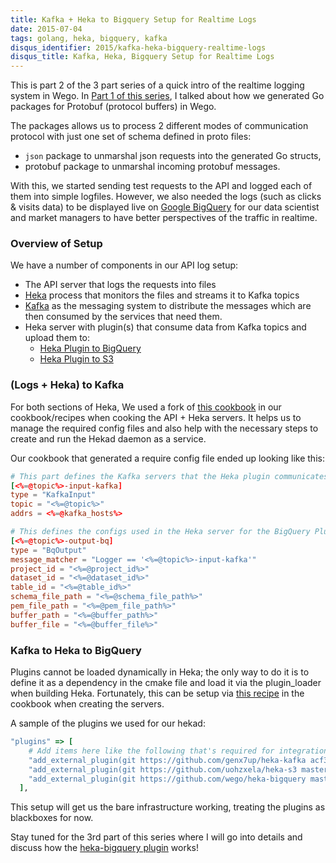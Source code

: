 ```yaml
---
title: Kafka + Heka to Bigquery Setup for Realtime Logs
date: 2015-07-04
tags: golang, heka, bigquery, kafka
disqus_identifier: 2015/kafka-heka-bigquery-realtime-logs
disqus_title: Kafka, Heka, Bigquery Setup for Realtime Logs
---
```


This is part 2 of the 3 part series of a quick intro of the realtime logging system in Wego. In [Part 1 of this series](/posts/2015/05/05/golang-protobuf "Golang with Protobuf"), I talked about how we generated Go packages for Protobuf (protocol buffers) in Wego. 

The packages allows us to process 2 different modes of communication protocol with just one set of schema defined in proto files:

- `json` package to unmarshal json requests into the generated Go structs, 
- protobuf package to unmarshal incoming protobuf messages. 

With this, we started sending test requests to the API and logged each of them into simple logfiles. However, we also needed the logs (such as clicks & visits data) to be displayed live on [Google BigQuery](https://cloud.google.com/bigquery/ "Google BigQuery") for our data scientist and market managers to have better perspectives of the traffic in realtime.

### Overview of Setup

We have a number of components in our API log setup:

- The API server that logs the requests into files
- [Heka](https://github.com/mozilla-services/heka/ "Heka") process that monitors the files and streams it to Kafka topics
- [Kafka](http://kafka.apache.org/documentation.html "Kafka") as the messaging system to distribute the messages which are then consumed by the services that need them.
- Heka server with plugin(s) that consume data from Kafka topics and upload them to:
  - [Heka Plugin to BigQuery](https://github.com/aranair/heka-bigquery "Heka-BigQuery plugin")
  - [Heka Plugin to S3](https://github.com/uohzxela/heka-s3 "Heka-S3 plugin")

### (Logs + Heka) to Kafka

For both sections of Heka, We used a fork of [this cookbook](https://github.com/augieschwer/chef-cookbook-heka "chef-cookbook-heka") in our cookbook/recipes when cooking the API + Heka servers. It helps us to manage the required config files and also help with the necessary steps to create and run the Hekad daemon as a service.

Our cookbook that generated a require config file ended up looking like this:

```toml
# This part defines the Kafka servers that the Heka plugin communicates with and also the topic that the heka plugin will consume information from. 
[<%=@topic%>-input-kafka]
type = "KafkaInput"
topic = "<%=@topic%>"
addrs = <%=@kafka_hosts%>

# This defines the configs used in the Heka server for the BigQuery Plugin.
[<%=@topic%>-output-bq]
type = "BqOutput"
message_matcher = "Logger == '<%=@topic%>-input-kafka'"
project_id = "<%=@project_id%>"
dataset_id = "<%=@dataset_id%>"
table_id = "<%=@table_id%>"
schema_file_path = "<%=@schema_file_path%>"
pem_file_path = "<%=@pem_file_path%>"
buffer_path = "<%=@buffer_path%>"
buffer_file = "<%=@buffer_file%>"
```

### Kafka to Heka to BigQuery

Plugins cannot be loaded dynamically in Heka; the only way to do it is to define it as a dependency in the cmake file and load it via the plugin_loader when building Heka. Fortunately, this can be setup via [this recipe](https://github.com/wego/chef-cookbook-heka/blob/master/attributes/source.rb) in the cookbook when creating the servers. 

A sample of the plugins we used for our hekad:

```ruby
"plugins" => [
    # Add items here like the following that's required for integration with kafka
    "add_external_plugin(git https://github.com/genx7up/heka-kafka acf3ac7a3d6d6dab313510f81828fca2f9375229)",
    "add_external_plugin(git https://github.com/uohzxela/heka-s3 master)",
    "add_external_plugin(git https://github.com/wego/heka-bigquery master)"
  ],
```

This setup will get us the bare infrastructure working, treating the plugins as blackboxes for now.

Stay tuned for the 3rd part of this series where I will go into details and discuss how the [heka-bigquery plugin](https://github.com/aranair/heka-bigquery) works!
